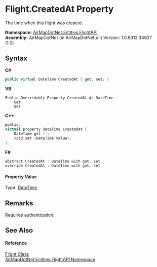 # Flight.CreatedAt Property 
 

The time when this flight was created.

**Namespace:**&nbsp;<a href="N_AirMapDotNet_Entities_FlightAPI">AirMapDotNet.Entities.FlightAPI</a><br />**Assembly:**&nbsp;AirMapDotNet (in AirMapDotNet.dll) Version: 1.0.6313.34627 (1.0)

## Syntax

**C#**<br />
``` C#
public virtual DateTime CreatedAt { get; set; }
```

**VB**<br />
``` VB
Public Overridable Property CreatedAt As DateTime
	Get
	Set
```

**C++**<br />
``` C++
public:
virtual property DateTime CreatedAt {
	DateTime get ();
	void set (DateTime value);
}
```

**F#**<br />
``` F#
abstract CreatedAt : DateTime with get, set
override CreatedAt : DateTime with get, set
```


#### Property Value
Type: <a href="http://msdn2.microsoft.com/en-us/library/03ybds8y" target="_blank">DateTime</a>

## Remarks
Requires authentication.

## See Also


#### Reference
<a href="T_AirMapDotNet_Entities_FlightAPI_Flight">Flight Class</a><br /><a href="N_AirMapDotNet_Entities_FlightAPI">AirMapDotNet.Entities.FlightAPI Namespace</a><br />